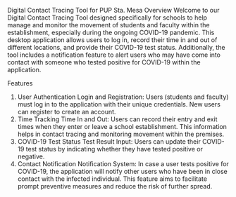 Digital Contact Tracing Tool for PUP Sta. Mesa
Overview
Welcome to our Digital Contact Tracing Tool designed specifically for schools to help manage and monitor the movement of students and faculty within the establishment, especially during the ongoing COVID-19 pandemic. This desktop application allows users to log in, record their time in and out of different locations, and provide their COVID-19 test status. Additionally, the tool includes a notification feature to alert users who may have come into contact with someone who tested positive for COVID-19 within the application.

Features
1. User Authentication
Login and Registration: Users (students and faculty) must log in to the application with their unique credentials. New users can register to create an account.
2. Time Tracking
Time In and Out: Users can record their entry and exit times when they enter or leave a school establishment. This information helps in contact tracing and monitoring movement within the premises.
3. COVID-19 Test Status
Test Result Input: Users can update their COVID-19 test status by indicating whether they have tested positive or negative.
4. Contact Notification
Notification System: In case a user tests positive for COVID-19, the application will notify other users who have been in close contact with the infected individual. This feature aims to facilitate prompt preventive measures and reduce the risk of further spread.
